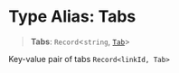 # Type Alias: Tabs

> **Tabs**: `Record`\<`string`, [`Tab`](Tab.md)\>

Key-value pair of tabs `Record<linkId, Tab>`
